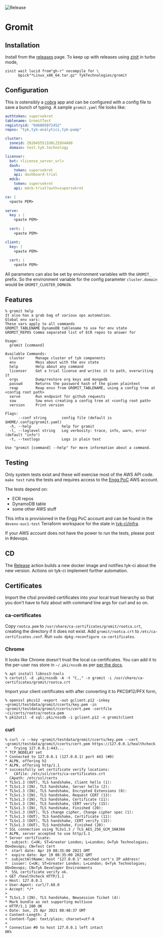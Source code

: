 ![Release](https://github.com/TykTechnologies/gromit/workflows/Release/badge.svg?branch=master)

# Gromit

## Installation
Install from the [releases](releases) page. To keep up with releases using [zinit](https://github.com/zdharma/zinit) in turbo mode, 

``` shell
zinit wait lucid from"gh-r" nocompile for \
      bpick"*Linux_x86_64.tar.gz" TykTechnologies/gromit
```
## Configuration
This is ostensibly a [cobra](https://github.com/spf13/cobra "cobra cli") app and can be configured with a config file to save a bunch of typing. A sample `gromit.yaml` file looks like:

``` yaml
authtoken: supersekret
tablename: GromitTest
registryid: "046805072452"
repos: "tyk,tyk-analytics,tyk-pump"

cluster:
  zoneid: Z02045551IU0LZIOX4AO0
  domain: test.tyk.technology

licenser:
  bot: <license_server_url>
  dash:
    token: supersekret
    api: dashboard-trial
  mdcb:
    token: supersekret
    api: mdcb-trial?auth=supersekret

ca: |
  <paste PEM>
  
serve:
  key : |
    <paste PEM>
    
  cert: |
    <paste PEM>

client:
  key: |
	<paste PEM>
  
  cert: |
	<paste PEM>
```

All parameters can also be set by environment variables with the `GROMIT_` prefix. So the environment variable for the config parameter `cluster.domain` would be `GROMIT_CLUSTER_DOMAIN`.

## Features
``` shellsession
% gromit help
It also has a grab bag of various ops automation.
Global env vars:
These vars apply to all commands
GROMIT_TABLENAME DynamoDB tablename to use for env state
GROMIT_REPOS Comma separated list of ECR repos to answer for

Usage:
  gromit [command]

Available Commands:
  cluster     Manage cluster of tyk components
  env         Mess about with the env state
  help        Help about any command
  licenser    Get a trial license and writes it to path, overwriting it
  orgs        Dump/restore org keys and mongodb
  passwd      Returns the password hash of the given plaintext
  reap        Reap envs from GROMIT_TABLENAME, using a config tree at <config root path>
  serve       Run endpoint for github requests
  sow         Sow envs creating a config tree at <config root path>
  version     Print version

Flags:
      --conf string       config file (default is $HOME/.config/gromit.yaml)
  -h, --help              help for gromit
  -l, --loglevel string   Log verbosity: trace, info, warn, error (default "info")
  -t, --textlogs          Logs in plain text

Use "gromit [command] --help" for more information about a command.
```

## Testing
Only system tests exist and these will exercise most of the AWS API code. `make test` runs the tests and requires access to the [Engg PoC](https://046805072452/signing/aws/amazon.com/console/) AWS account.

The tests depend on:
- ECR repos
- DynamoDB table
- some other AWS stuff

This infra is provisioned in the Engg PoC account and can be found in the `devenv-euc1-test` Terraform workspace for the state in [tyk-ci/infra](https://github.com/TykTechnologies/tyk-ci/tree/master/infra).

If your AWS account does not have the power to run the tests, please post in #devops.

## CD
The [Release](https://github.com/TykTechnologies/gromit/actions?query=workflow%3ARelease) action builds a new docker image and notifies tyk-ci about the new version. Actions on tyk-ci implement further automation.

## Certificates
Import the cfssl provided certificates into your local trust hierarchy so that you don't have to futz about with command line args for curl and so on.

### ca-certificates
Copy `rootca.pem` to `/usr/share/ca-certificates/gromit/rootca.crt`, creating the directory if it does not exist.
Add `gromit/rootca.crt` to `/etc/ca-certificates.conf`.
Run `sudo dpkg-reconfigure ca-certificates`.

### Chrome
It looks like Chrome doesn't trust the local ca-certificates. You can add it to the per-user nss store in `~/.pki/nssdb` as per [per the docs](https://chromium.googlesource.com/chromium/src/+/master/docs/linux/cert_management.md).

``` shellsession
% apt install libnss3-tools
% certutil -d .pki/nssdb -A -t "C,," -n gromit -i /usr/share/ca-certificates/gromit/rootca.crt
```

Import your client certificates with after converting it to PKCS#12/PFX form,

``` shellsession
% openssl pkcs12 -export -out gclient.p12 -inkey ~gromit/testdata/gromit/ccerts/key.pem -in ~gromit/testdata/gromit/ccerts/cert.pem -certfile ~ci/certs/rootca/rootca.pem 
% pk12util -d sql:.pki/nssdb -i gclient.p12 -n gromitclient
```

### curl

``` shellsession
% curl -v --key ~gromit/testdata/gromit/ccerts/key.pem --cert ~gromit/testdata/gromit/ccerts/cert.pem https://127.0.0.1/healthcheck
*   Trying 127.0.0.1:443...
* TCP_NODELAY set
* Connected to 127.0.0.1 (127.0.0.1) port 443 (#0)
* ALPN, offering h2
* ALPN, offering http/1.1
* successfully set certificate verify locations:
*   CAfile: /etc/ssl/certs/ca-certificates.crt
  CApath: /etc/ssl/certs
* TLSv1.3 (OUT), TLS handshake, Client hello (1):
* TLSv1.3 (IN), TLS handshake, Server hello (2):
* TLSv1.3 (IN), TLS handshake, Encrypted Extensions (8):
* TLSv1.3 (IN), TLS handshake, Request CERT (13):
* TLSv1.3 (IN), TLS handshake, Certificate (11):
* TLSv1.3 (IN), TLS handshake, CERT verify (15):
* TLSv1.3 (IN), TLS handshake, Finished (20):
* TLSv1.3 (OUT), TLS change cipher, Change cipher spec (1):
* TLSv1.3 (OUT), TLS handshake, Certificate (11):
* TLSv1.3 (OUT), TLS handshake, CERT verify (15):
* TLSv1.3 (OUT), TLS handshake, Finished (20):
* SSL connection using TLSv1.3 / TLS_AES_256_GCM_SHA384
* ALPN, server accepted to use http/1.1
* Server certificate:
*  subject: C=UK; ST=Greater London; L=London; O=Tyk Technologies; OU=Devops; CN=Test Cert
*  start date: Apr 19 08:35:00 2021 GMT
*  expire date: Apr 19 08:35:00 2022 GMT
*  subjectAltName: host "127.0.0.1" matched cert's IP address!
*  issuer: C=UK; ST=Greater London; L=London; O=Tyk Technologies; OU=Devops; CN=Tyk Developer Environments
*  SSL certificate verify ok.
> GET /healthcheck HTTP/1.1
> Host: 127.0.0.1
> User-Agent: curl/7.68.0
> Accept: */*
> 
* TLSv1.3 (IN), TLS handshake, Newsession Ticket (4):
* Mark bundle as not supporting multiuse
< HTTP/1.1 200 OK
< Date: Sun, 25 Apr 2021 08:48:37 GMT
< Content-Length: 2
< Content-Type: text/plain; charset=utf-8
< 
* Connection #0 to host 127.0.0.1 left intact
OK%
```
